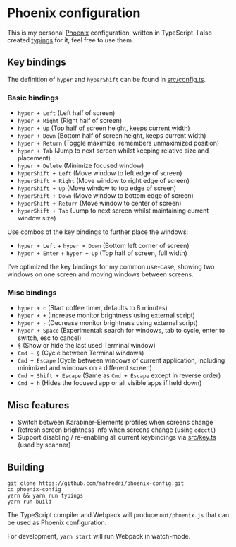 # Phoenix configuration

This is my personal [Phoenix](https://github.com/kasper/phoenix) configuration, written in TypeScript. I also created [typings](https://github.com/mafredri/phoenix-typings) for it, feel free to use them.

## Key bindings

The definition of `hyper` and `hyperShift` can be found in [src/config.ts](src/config.ts).

### Basic bindings

* `hyper + Left` (Left half of screen)
* `hyper + Right` (Right half of screen)
* `hyper + Up` (Top half of screen height, keeps current width)
* `hyper + Down` (Bottom half of screen height, keeps current width)
* `hyper + Return` (Toggle maximize, remembers unmaximized position)
* `hyper + Tab` (Jump to next screen whilst keeping relative size and placement)
* `hyper + Delete` (Minimize focused window)
* `hyperShift + Left` (Move window to left edge of screen)
* `hyperShift + Right` (Move window to right edge of screen)
* `hyperShift + Up` (Move window to top edge of screen)
* `hyperShift + Down` (Move window to bottom edge of screen)
* `hyperShift + Return` (Move window to center of screen)
* `hyperShift + Tab` (Jump to next screen whilst maintaining current window size)

Use combos of the key bindings to further place the windows:

* `hyper + Left` + `hyper + Down` (Bottom left corner of screen)
* `hyper + Enter` + `hyper + Up` (Top half of screen, full width)

I've optimized the key bindings for my common use-case, showing two windows on one screen and moving windows between screens.

### Misc bindings

* `hyper + c` (Start coffee timer, defaults to 8 minutes)
* `hyper + +` (Increase monitor brightness using external script)
* `hyper + -` (Decrease monitor brightness using external script)
* `hyper + Space` (Experimental: search for windows, tab to cycle, enter to switch, esc to cancel)
* `§` (Show or hide the last used Terminal window)
* `Cmd + §` (Cycle between Terminal windows)
* `Cmd + Escape` (Cycle between windows of current application, including minimized and windows on a different screen)
* `Cmd + Shift + Escape` (Same as `Cmd + Escape` except in reverse order)
* `Cmd + h` (Hides the focused app or all visible apps if held down)

## Misc features

* Switch between Karabiner-Elements profiles when screens change
* Refresh screen brightness info when screens change (using `ddcctl`)
* Support disabling / re-enabling all current keybindings via [src/key.ts](src/key.ts) (used by scanner)

## Building

```
git clone https://github.com/mafredri/phoenix-config.git
cd phoenix-config
yarn && yarn run typings
yarn run build
```

The TypeScript compiler and Webpack will produce `out/phoenix.js` that can be used as Phoenix configuration. 

For development, `yarn start` will run Webpack in watch-mode.
